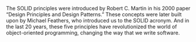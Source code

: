 The SOLID principles were introduced by Robert C. Martin in his 2000 paper “Design Principles and Design Patterns.”
These concepts were later built upon by Michael Feathers, who introduced us to the SOLID acronym. And in the last 20
years, these five principles have revolutionized the world of object-oriented programming, changing the way that we
write software.